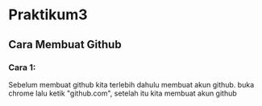 # Praktikum3
## Cara Membuat Github

### Cara 1:
Sebelum membuat github kita terlebih dahulu membuat akun github. buka chrome lalu ketik "github.com", setelah itu kita membuat akun github